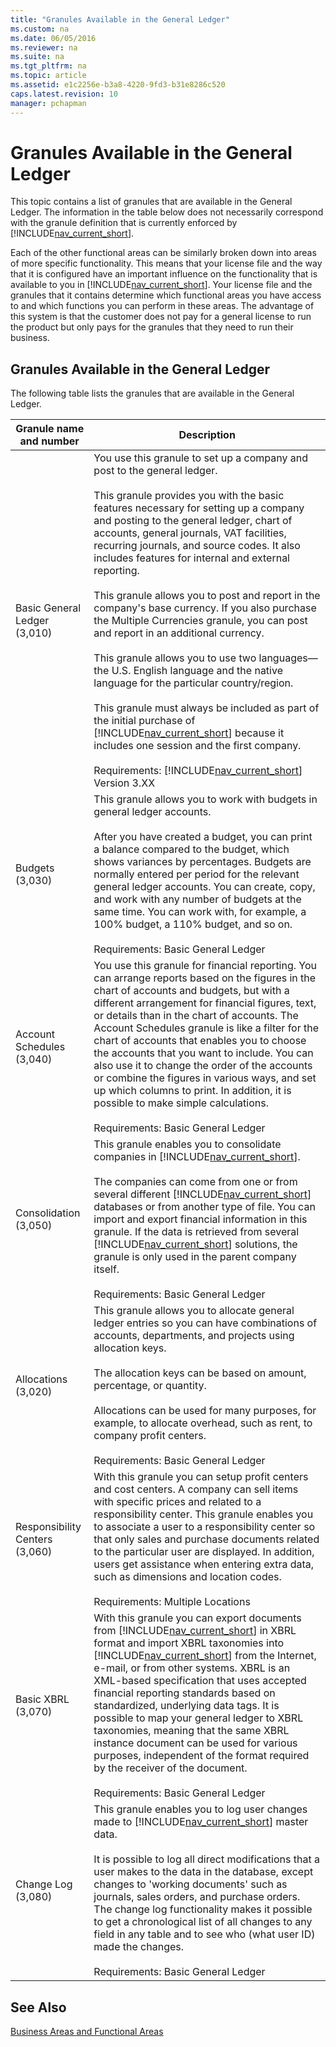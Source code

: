 ```yaml
---
title: "Granules Available in the General Ledger"
ms.custom: na
ms.date: 06/05/2016
ms.reviewer: na
ms.suite: na
ms.tgt_pltfrm: na
ms.topic: article
ms.assetid: e1c2256e-b3a8-4220-9fd3-b31e8286c520
caps.latest.revision: 10
manager: pchapman
---
```

# Granules Available in the General Ledger
This topic contains a list of granules that are available in the General Ledger. The information in the table below does not necessarily correspond with the granule definition that is currently enforced by [!INCLUDE[nav_current_short](../dynamics-nav/includes/nav_current_short_md.md)].  
  
 Each of the other functional areas can be similarly broken down into areas of more specific functionality. This means that your license file and the way that it is configured have an important influence on the functionality that is available to you in [!INCLUDE[nav_current_short](../dynamics-nav/includes/nav_current_short_md.md)]. Your license file and the granules that it contains determine which functional areas you have access to and which functions you can perform in these areas. The advantage of this system is that the customer does not pay for a general license to run the product but only pays for the granules that they need to run their business.  
  
## Granules Available in the General Ledger  
 The following table lists the granules that are available in the General Ledger.  
  
|Granule name and number|Description|  
|-----------------------------|-----------------|  
|Basic General Ledger \(3,010\)|You use this granule to set up a company and post to the general ledger.<br /><br /> This granule provides you with the basic features necessary for setting up a company and posting to the general ledger, chart of accounts, general journals, VAT facilities, recurring journals, and source codes. It also includes features for internal and external reporting.<br /><br /> This granule allows you to post and report in the company's base currency. If you also purchase the Multiple Currencies granule, you can post and report in an additional currency.<br /><br /> This granule allows you to use two languages—the U.S. English language and the native language for the particular country\/region.<br /><br /> This granule must always be included as part of the initial purchase of [!INCLUDE[nav_current_short](../dynamics-nav/includes/nav_current_short_md.md)] because it includes one session and the first company.<br /><br /> Requirements: [!INCLUDE[nav_current_short](../dynamics-nav/includes/nav_current_short_md.md)] Version 3.XX|  
|Budgets \(3,030\)|This granule allows you to work with budgets in general ledger accounts.<br /><br /> After you have created a budget, you can print a balance compared to the budget, which shows variances by percentages. Budgets are normally entered per period for the relevant general ledger accounts. You can create, copy, and work with any number of budgets at the same time. You can work with, for example, a 100% budget, a 110% budget, and so on.<br /><br /> Requirements: Basic General Ledger|  
|Account Schedules \(3,040\)|You use this granule for financial reporting. You can arrange reports based on the figures in the chart of accounts and budgets, but with a different arrangement for financial figures, text, or details than in the chart of accounts. The Account Schedules granule is like a filter for the chart of accounts that enables you to choose the accounts that you want to include. You can also use it to change the order of the accounts or combine the figures in various ways, and set up which columns to print. In addition, it is possible to make simple calculations.<br /><br /> Requirements: Basic General Ledger|  
|Consolidation \(3,050\)|This granule enables you to consolidate companies in [!INCLUDE[nav_current_short](../dynamics-nav/includes/nav_current_short_md.md)].<br /><br /> The companies can come from one or from several different [!INCLUDE[nav_current_short](../dynamics-nav/includes/nav_current_short_md.md)] databases or from another type of file. You can import and export financial information in this granule. If the data is retrieved from several [!INCLUDE[nav_current_short](../dynamics-nav/includes/nav_current_short_md.md)] solutions, the granule is only used in the parent company itself.<br /><br /> Requirements: Basic General Ledger|  
|Allocations \(3,020\)|This granule allows you to allocate general ledger entries so you can have combinations of accounts, departments, and projects using allocation keys.<br /><br /> The allocation keys can be based on amount, percentage, or quantity.<br /><br /> Allocations can be used for many purposes, for example, to allocate overhead, such as rent, to company profit centers.<br /><br /> Requirements: Basic General Ledger|  
|Responsibility Centers \(3,060\)|With this granule you can setup profit centers and cost centers. A company can sell items with specific prices and related to a responsibility center. This granule enables you to associate a user to a responsibility center so that only sales and purchase documents related to the particular user are displayed. In addition, users get assistance when entering extra data, such as dimensions and location codes.<br /><br /> Requirements: Multiple Locations|  
|Basic XBRL \(3,070\)|With this granule you can export documents from [!INCLUDE[nav_current_short](../dynamics-nav/includes/nav_current_short_md.md)] in XBRL format and import XBRL taxonomies into [!INCLUDE[nav_current_short](../dynamics-nav/includes/nav_current_short_md.md)] from the Internet, e\-mail, or from other systems. XBRL is an XML\-based specification that uses accepted financial reporting standards based on standardized, underlying data tags. It is possible to map your general ledger to XBRL taxonomies, meaning that the same XBRL instance document can be used for various purposes, independent of the format required by the receiver of the document.<br /><br /> Requirements: Basic General Ledger|  
|Change Log \(3,080\)|This granule enables you to log user changes made to [!INCLUDE[nav_current_short](../dynamics-nav/includes/nav_current_short_md.md)] master data.<br /><br /> It is possible to log all direct modifications that a user makes to the data in the database, except changes to 'working documents' such as journals, sales orders, and purchase orders. The change log functionality makes it possible to get a chronological list of all changes to any field in any table and to see who \(what user ID\) made the changes.<br /><br /> Requirements: Basic General Ledger|  
  
## See Also  
 [Business Areas and Functional Areas](../dynamics-nav/Business-Areas-and-Functional-Areas.md)